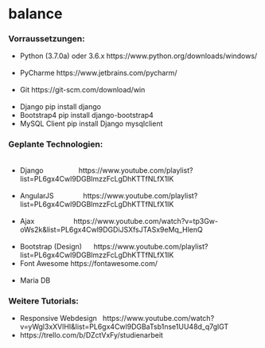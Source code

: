 # balance

<h3>Vorraussetzungen:</h3>
<ul>
  <li>Python (3.7.0a) oder 3.6.x            https://www.python.org/downloads/windows/</li>
  <li>PyCharme                https://www.jetbrains.com/pycharm/</li>
  <li>Git                     https://git-scm.com/download/win</li>
  <li>Django                  pip install django</li>
  <li>Bootstrap4              pip install django-bootstrap4</li>
  <li>MySQL Client            pip install Django mysqlclient</li>
</ul>  
 

  <h3>Geplante Technologien:</h3>
<ul>
  <li>Django                  https://www.youtube.com/playlist?list=PL6gx4Cwl9DGBlmzzFcLgDhKTTfNLfX1IK</li>
  <li>AngularJS               https://www.youtube.com/playlist?list=PL6gx4Cwl9DGBlmzzFcLgDhKTTfNLfX1IK</li>
  <li>Ajax                    https://www.youtube.com/watch?v=tp3Gw-oWs2k&list=PL6gx4Cwl9DGDiJSXfsJTASx9eMq_HlenQ</li>
  <li>Bootstrap (Design)      https://www.youtube.com/playlist?list=PL6gx4Cwl9DGBlmzzFcLgDhKTTfNLfX1IK</li>
  <li>Font Awesome            https://fontawesome.com/</li>
  <li>Maria DB               </li>
</ul>




  <h3>Weitere Tutorials:</h3>
<ul>
 <li>Responsive Webdesign   https://www.youtube.com/watch?v=yWgl3xXVlHI&list=PL6gx4Cwl9DGBaTsb1nse1UU48d_q7glGT</li>
  <li>https://trello.com/b/DZctVxFy/studienarbeit</li>
</ul>
